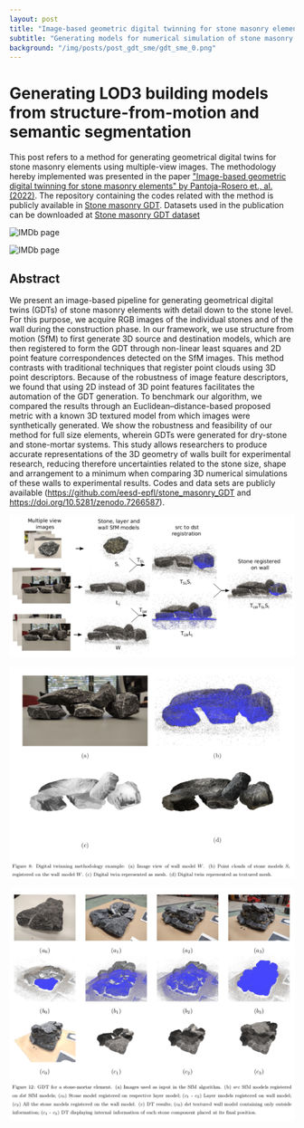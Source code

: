```yaml
---
layout: post
title: "Image-based geometric digital twinning for stone masonry elements"
subtitle: "Generating models for numerical simulation of stone masonry elements built in laboratory -- towards circular economy"
background: "/img/posts/post_gdt_sme/gdt_sme_0.png"
---
```


# Generating LOD3 building models from structure-from-motion and semantic segmentation

This post refers to a method for generating geometrical digital twins for stone masonry elements using multiple-view images. The methodology hereby implemented was presented in the paper ["Image-based geometric digital twinning for stone masonry elements" by Pantoja-Rosero et., al. (2022)](https://doi.org/10.1016/j.autcon.2022.104632). The repository containing the codes related with the method is publicly available in [Stone masonry GDT](https://github.com/eesd-epfl/stone_masonry_GDT). Datasets used in the publication can be downloaded at [Stone masonry GDT dataset](https://doi.org/10.5281/zenodo.7266587)

![IMDb page](/img/posts/post_gdt_sme/gdt_sme_1.gif)

![IMDb page](/img/posts/post_gdt_sme/gdt_sme_2.gif)

## Abstract

We present an image-based pipeline for generating geometrical digital twins (GDTs) of stone masonry elements with detail down to the stone level. For this purpose, we acquire RGB images of the individual stones and of the wall during the construction phase. In our framework, we use structure from motion (SfM) to first generate 3D source and destination models, which are then registered to form the GDT through non-linear least squares and 2D point feature correspondences detected on the SfM images. This method contrasts with traditional techniques that register point clouds using 3D point descriptors. Because of the robustness of image feature descriptors, we found that using 2D instead of 3D point features facilitates the automation of the GDT generation. To benchmark our algorithm, we compared the results through an Euclidean–distance-based proposed metric with a known 3D textured model from which images were synthetically generated. We show the robustness and feasibility of our method for full size elements, wherein GDTs were generated for dry-stone and stone-mortar systems. This study allows researchers to produce accurate representations of the 3D geometry of walls built for experimental research, reducing therefore uncertainties related to the stone size, shape and arrangement to a minimum when comparing 3D numerical simulations of these walls to experimental results. Codes and data sets are publicly available (https://github.com/eesd-epfl/stone_masonry_GDT and https://doi.org/10.5281/zenodo.7266587).

![IMDb page](/img/posts/post_gdt_sme/gdt_sme_3.png)

![IMDb page](/img/posts/post_gdt_sme/gdt_sme_4.png)

![IMDb page](/img/posts/post_gdt_sme/gdt_sme_5.png)
